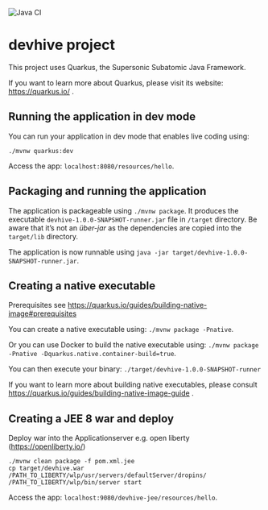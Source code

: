 ![Java CI](https://github.com/mlemnian/quarkus/workflows/Java%20CI/badge.svg?branch=master)
# devhive project

This project uses Quarkus, the Supersonic Subatomic Java Framework.

If you want to learn more about Quarkus, please visit its website: https://quarkus.io/ .

## Running the application in dev mode

You can run your application in dev mode that enables live coding using:
```
./mvnw quarkus:dev
```
Access the app: `localhost:8080/resources/hello`.

## Packaging and running the application

The application is packageable using `./mvnw package`.
It produces the executable `devhive-1.0.0-SNAPSHOT-runner.jar` file in `/target` directory.
Be aware that it’s not an _über-jar_ as the dependencies are copied into the `target/lib` directory.

The application is now runnable using `java -jar target/devhive-1.0.0-SNAPSHOT-runner.jar`.

## Creating a native executable

Prerequisites see https://quarkus.io/guides/building-native-image#prerequisites

You can create a native executable using: `./mvnw package -Pnative`.

Or you can use Docker to build the native executable using: `./mvnw package -Pnative -Dquarkus.native.container-build=true`.

You can then execute your binary: `./target/devhive-1.0.0-SNAPSHOT-runner`

If you want to learn more about building native executables, please consult https://quarkus.io/guides/building-native-image-guide .

## Creating a JEE 8 war and deploy
Deploy war into the Applicationserver e.g. open liberty (https://openliberty.io/)

```
./mvnw clean package -f pom.xml.jee
cp target/devhive.war /PATH_TO_LIBERTY/wlp/usr/servers/defaultServer/dropins/
/PATH_TO_LIBERTY/wlp/bin/server start
```

Access the app: `localhost:9080/devhive-jee/resources/hello`.

